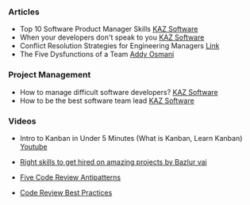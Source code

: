 ### Articles

- Top 10 Software Product Manager Skills [KAZ Software](https://kaz.com.bd/blog/2020/2/24/top-10-software-product-manager-skills)
- When your developers don't speak to you [KAZ Software](https://kaz.com.bd/blog/2020/1/14/when-your-developers-dont-speak-to-you)
- Conflict Resolution Strategies for Engineering Managers [Link](https://hybridhacker.email/p/conflict-resolution-strategies-in-engineering)
- The Five Dysfunctions of a Team [Addy Osmani](https://www.linkedin.com/feed/update/urn:li:activity:7000540911050907648/)


### Project Management

- How to manage difficult software developers? [KAZ Software](https://kaz.com.bd/blog/2020/3/5/how-to-manage-difficult-software-developers)
- How to be the best software team lead [KAZ Software](https://kaz.com.bd/blog/2020/2/28/how-to-be-the-best-software-team-lead)

### Videos 
- Intro to Kanban in Under 5 Minutes (What is Kanban, Learn Kanban) [Youtube](https://youtu.be/R8dYLbJiTUE?si=Qd3ayJAICdR6HNcH)

- [Right skills to get hired on amazing projects by Bazlur vai](https://www.linkedin.com/pulse/right-skills-get-hired-amazing-projects-a-n-m-bazlur-rahman/)
- [Five Code Review Antipatterns](https://blogs.oracle.com/javamagazine/post/five-code-review-antipatterns)
- [Code Review Best Practices](https://trishagee.github.io/post/code_review_best_practices/)